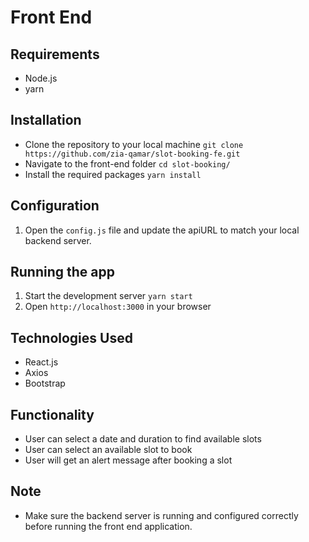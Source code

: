 # Front End
## Requirements
* Node.js
* yarn
## Installation
* Clone the repository to your local machine `git clone https://github.com/zia-qamar/slot-booking-fe.git`
* Navigate to the front-end folder  `cd slot-booking/`
* Install the required packages `yarn install`
## Configuration
1. Open the `config.js` file and update the apiURL to match your local backend server.
## Running the app
1. Start the development server `yarn start`
2. Open `http://localhost:3000` in your browser
## Technologies Used
* React.js
* Axios
* Bootstrap
## Functionality
* User can select a date and duration to find available slots
* User can select an available slot to book
* User will get an alert message after booking a slot
## Note
* Make sure the backend server is running and configured correctly before running the front end application.


